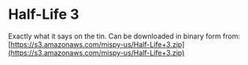 # Half-Life 3

Exactly what it says on the tin. Can be downloaded in binary form from: [https://s3.amazonaws.com/mispy-us/Half-Life+3.zip](https://s3.amazonaws.com/mispy-us/Half-Life+3.zip)
